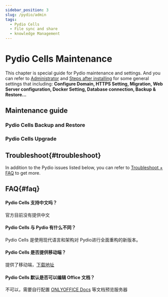 ```yaml
---
sidebar_position: 3
slug: /pydio/admin
tags:
  - Pydio Cells
  - File sync and share
  - knowledge Management
---
```


# Pydio Cells Maintenance

This chapter is special guide for Pydio maintenance and settings. And you can refer to [Administrator](../administrator) and [Steps after installing](../install/setup) for some general settings that including: **Configure Domain, HTTPS Setting, Migration, Web Server configuration, Docker Setting, Database connection, Backup & Restore...**  

## Maintenance guide

### Pydio Cells Backup and Restore

### Pydio Cells Upgrade

## Troubleshoot{#troubleshoot}

In addition to the Pydio issues listed below, you can refer to [Troubleshoot + FAQ](../troubleshoot) to get more.  

## FAQ{#faq}

#### Pydio Cells 支持中文吗？

官方目前没有提供中文

#### Pydio Cells 与 Pydio 有什么不同？

Pydio Cells 是使用现代语言和架构对 Pydio进行全面重构的新版本。  

#### Pydio Cells 是否提供移动端？

提供了移动端，[下载地址](https://pydio.com/en/download)

#### Pydio Cells 默认是否可以编辑 Office 文档？

不可以，需要自行配置 [ONLYOFFICE Docs](../onlyofficedocs) 等文档预览服务器
